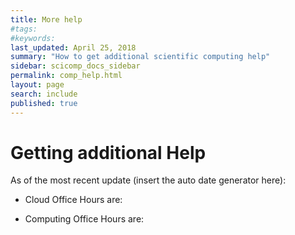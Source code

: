 ```yaml
---
title: More help
#tags:
#keywords:
last_updated: April 25, 2018
summary: "How to get additional scientific computing help"
sidebar: scicomp_docs_sidebar
permalink: comp_help.html
layout: page
search: include
published: true
---
```


# Getting additional Help

As of the most recent update (insert the auto date generator here):
- Cloud Office Hours are:

- Computing Office Hours are:  
